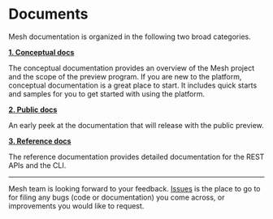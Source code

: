 # Documents 

Mesh documentation is organized in the following two broad categories.

  [**1. Conceptual docs**](./conceptual-docs)

  The conceptual documentation provides an overview of the Mesh project and the scope of the preview program. If you are new to the platform, conceptual documentation is a great place to start. It includes quick starts and samples for you to get started with using the platform. 
  
  [**2. Public docs**](./public-docs/index.md)
  
  An early peek at the documentation that will release with the public preview.

  [**3. Reference docs**](./reference-docs)

  The reference documentation provides detailed documentation for the REST APIs and the CLI.

---

Mesh team is looking forward to your feedback. [Issues](https://github.com/Azure/seabreeze-preview-pr/issues) is the place to go to for filing any bugs (code or documentation) you come across, or improvements you would like to request.
